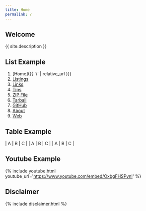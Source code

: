 ```yaml
---
title: Home
permalink: /
---
```


## Welcome

{{ site.description }}

## List Example

1. [Home]({{ '/' | relative_url }})
2. [Listings]('')
3. [Links]('')
4. [Tips]('')
5. [ZIP File]('')
6. [Tarball]('')
7. [GitHub]('')
8. [About]('')
9. [Web]('')

## Table Example

| A | B | C |
| A | B | C |
| A | B | C |

## Youtube Example

{% include youtube.html youtube_url='https://www.youtube.com/embed/OxbgFHSPvnI' %}

## Disclaimer

{% include disclaimer.html %}
